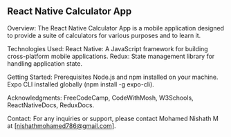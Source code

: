 <h2>React Native Calculator App</h2>

Overview:
The React Native Calculator App is a mobile application designed to provide a suite of calculators for various purposes and to learn it.

Technologies Used:
React Native: A JavaScript framework for building cross-platform mobile applications.
Redux: State management library for handling application state.

Getting Started:
Prerequisites
Node.js and npm installed on your machine.
Expo CLI installed globally (npm install -g expo-cli).

Acknowledgments:
FreeCodeCamp, CodeWithMosh, W3Schools, ReactNativeDocs, ReduxDocs.

Contact:
For any inquiries or support, please contact Mohamed Nishath M at [nishathmohamed786@gmail.com].
